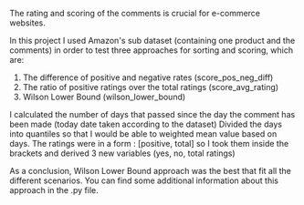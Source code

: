 The rating and scoring of the comments is crucial for e-commerce websites. 

In this project I used Amazon's sub dataset (containing one product and the comments) in order to test three approaches for sorting and scoring, which are:

1. The difference of positive and negative rates (score_pos_neg_diff)
2. The ratio of positive ratings over the total ratings (score_avg_rating)
3. Wilson Lower Bound (wilson_lower_bound)

I calculated the number of days that passed since the day the comment has been made (today date taken according to the dataset)
Divided the days into quantiles so that I would be able to weighted mean value based on days.
The ratings were in a form : [positive, total] so I took them inside the brackets and derived 3 new variables (yes, no, total ratings)

As a conclusion, Wilson Lower Bound approach was the best that fit all the different scenarios. 
You can find some additional information about this approach in the .py file.
